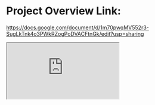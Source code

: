 # Project Overview Link:
https://docs.google.com/document/d/1m70pwqMV552r3-SugLkTnk4o3PWkRZogPoDVACFtnGk/edit?usp=sharing
<iframe src="https://docs.google.com/document/d/e/2PACX-1vT7ZZ3ZINeeVrpBb8V-r_NNP3qBcAkBsVvoZMoX5_Cc_FZTw_uLJWkppJUn2ZX6Lkebi4f82Tv6Sc0V/pub?embedded=true"></iframe>
